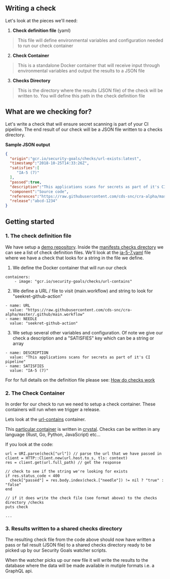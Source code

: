 ## Writing a check

Let's look at the pieces we'll need:

1. **Check definition file** (yaml)

> This file will define environmental variables and configuration needed to run our check container


2. **Check Container**


> This is a standalone Docker container that will receive input through environmental variables and output the results to a JSON file 

3. **Checks Directory**


> This is the directory where the results (JSON file) of the check will be written to.  You will define this path in the check definition file


## What are we checking for?

Let's write a check that will ensure secret scanning is part of your CI pipeline.  The end result of our check will be a JSON file written to a checks directory.


**Sample JSON output** 
```json
{
  "origin":"gcr.io/security-goals/checks/url-exists:latest",
  "timestamp":"2018-10-25T14:33:26Z",
  "satisfies":[
     "IA-5 (7)"
  ],
  "passed":true,
  "description":"This applications scans for secrets as part of it's CI pipeline",
  "component":"Source code",
  "references":"https://raw.githubusercontent.com/cds-snc/cra-alpha/master/.github/main.workflow",
  "release":"abcd-1234"
}
```

## Getting started

### 1. The check definition file 

We have setup a [demo repository](https://github.com/cds-snc/security-goals-demo). Inside the [manifests checks directory](https://github.com/cds-snc/security-goals-demo/tree/master/manifests/checks) we can see a list of check definition files.  We'll look at the [ia-5-7.yaml](https://github.com/cds-snc/security-goals-demo/blob/master/manifests/checks/ia-5-7.yaml) file where we have a check that looks for a string in the file we define.

1. We define the Docker container that will run our check
```
containers:
    - image: "gcr.io/security-goals/checks/url-contains"
```

2. We define a URL / file to visit (main.workflow) and string to look for "seekret-github-action"
```
- name: URL
  value: "https://raw.githubusercontent.com/cds-snc/cra-alpha/master/.github/main.workflow"
- name: NEEDLE
  value: "seekret-github-action"
```

3. We setup several other variables and configuration. Of note we give our check a description and a "SATISFIES" key which can be a string or array

```
- name: DESCRIPTION
  value: "This applications scans for secrets as part of it's CI pipeline"
- name: SATISFIES
  value: "IA-5 (7)"

```

For for full details on the definition file please see:
[How do checks work](https://github.com/cds-snc/security-goals-checks#how-do-checks-work) 


### 2. The Check Container

In order for our check to run we need to setup a check container.  These containers will run when we trigger a release.

Lets look at the [url-contains](https://github.com/cds-snc/security-goals-checks/tree/master/url-contains) container.

This [particular container](https://github.com/cds-snc/security-goals-checks/blob/master/url-contains/src/url_contains.cr) is written in [crystal](https://crystal-lang.org).  Checks can be written in any language (Rust, Go, Python, JavaScript) etc... 

If you look at the code:

```crystal
url = URI.parse(check["url"]) // parse the url that we have passed in
client = HTTP::Client.new(url.host.to_s, tls: context)
res = client.get(url.full_path) // get the response

// check to see if the string we're looking for exists
if res.status_code < 400
  check["passed"] = res.body.index(check.["needle"]) != nil ? "true" : "false"
end

// if it does write the check file (see format above) to the checks directory /checks
puts check

...
```


### 3. Results written to a shared checks directory

The resulting check file from the code above should now have written a pass or fail result (JSON file) to a shared checks directory ready to be picked up by our Security Goals watcher scripts.  

When the watcher picks up our new file it will write the results to the database where the data will be made available in mutiple formats i.e. a GraphQL api.
